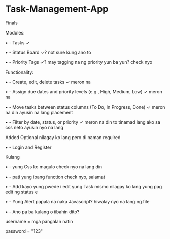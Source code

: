 # Task-Management-App
Finals

Modules:

•	- Tasks ✓

•	- Status Board ✓? not sure kung ano to

•	- Priority Tags ✓? may tagging na ng priority yun ba yun? check nyo

Functionality:

•	- Create, edit, delete tasks ✓ meron na

•	- Assign due dates and priority levels (e.g., High, Medium, Low) ✓ meron na

•	- Move tasks between status columns (To Do, In Progress, Done) ✓ meron na din ayusin na lang placement

•	- Filter by date, status, or priority ✓ meron na din to tinamad lang ako sa css neto ayusin nyo na lang

Added Optional nilagay ko lang pero di naman required

•	- Login and Register

Kulang

•	- yung Css ko magulo check nyo na lang din

•	- pati yung ibang function check nyo, salamat

•	- Add kayo yung pwede i edit yung Task mismo nilagay ko lang yung pag edit ng status e

•	- Yung Alert papala na naka Javascript? hiwalay nyo na lang ng file

•	- Ano pa ba kulang o iibahin dito?

username = mga pangalan natin

password = "123"
